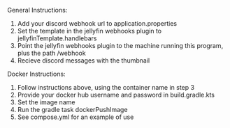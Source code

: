 General Instructions:
1. Add your discord webhook url to application.properties
2. Set the template in the jellyfin webhooks plugin to jellyfinTemplate.handlebars
3. Point the jellyfin webhooks plugin to the machine running this program, plus the path /webhook
4. Recieve discord messages with the thumbnail

Docker Instructions:
1. Follow instructions above, using the container name in step 3
2. Provide your docker hub username and password in build.gradle.kts
3. Set the image name
4. Run the gradle task dockerPushImage
5. See compose.yml for an example of use
